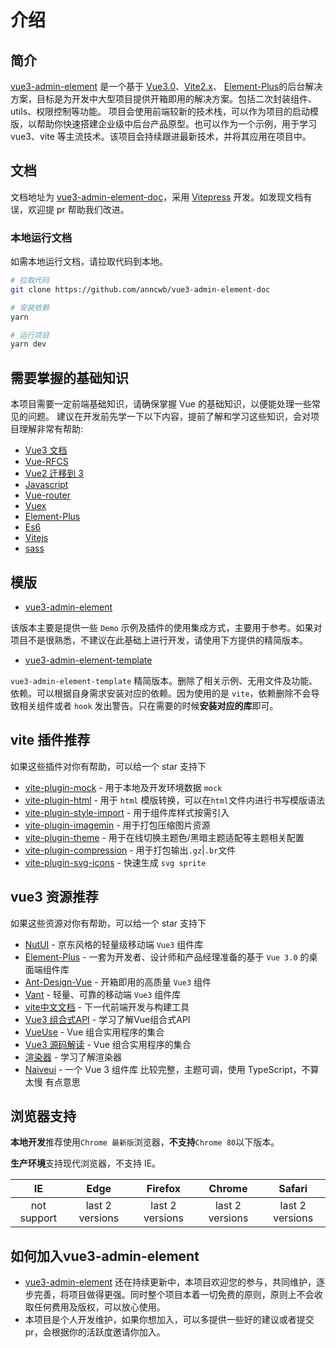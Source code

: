 # 介绍

## 简介
[vue3-admin-element](https://github.com/hu-snail/vue3-admin-element) 是一个基于 [Vue3.0](https://github.com/vuejs/vue-next)、[Vite2.x](https://github.com/vitejs/vite)、 [Element-Plus](https://element-plus.gitee.io/#/zh-CN/component/installation)的后台解决方案，目标是为开发中大型项目提供开箱即用的解决方案。包括二次封装组件、utils、权限控制等功能。
项目会使用前端较新的技术栈，可以作为项目的启动模版，以帮助你快速搭建企业级中后台产品原型。也可以作为一个示例，用于学习 vue3、vite 等主流技术。该项目会持续跟进最新技术，并将其应用在项目中。
## 文档
文档地址为 [vue3-admin-element-doc](https://github.com/hu-snail/vue3-admin-element-doc)，采用 [Vitepress](https://vitepress.vuejs.org/) 开发。如发现文档有误，欢迎提 pr 帮助我们改进。

### 本地运行文档

如需本地运行文档，请拉取代码到本地。

```bash
# 拉取代码
git clone https://github.com/anncwb/vue3-admin-element-doc

# 安装依赖
yarn

# 运行项目
yarn dev
```
## 需要掌握的基础知识

本项目需要一定前端基础知识，请确保掌握 Vue 的基础知识，以便能处理一些常见的问题。
建议在开发前先学一下以下内容，提前了解和学习这些知识，会对项目理解非常有帮助:

- [Vue3 文档](https://v3.vuejs.org/)
- [Vue-RFCS](https://github.com/vuejs/rfcs)
- [Vue2 迁移到 3](https://v3.vuejs.org/guide/migration/introduction.html)
- [Javascript](https://developer.mozilla.org/zh-CN/docs/Web/JavaScript)
- [Vue-router](https://next.router.vuejs.org/)
- [Vuex](https://next.vuex.vuejs.org/zh/index.html)
- [Element-Plus](https://element-plus.gitee.io/#/zh-CN/component/installation)
- [Es6](https://es6.ruanyifeng.com/)
- [Vitejs](https://vitejs.dev/)
- [sass](https://www.sass.hk/)

## 模版

- [vue3-admin-element](https://github.com/hu-snail/vue3-admin-element)

该版本主要是提供一些 `Demo` 示例及插件的使用集成方式，主要用于参考。如果对项目不是很熟悉，不建议在此基础上进行开发，请使用下方提供的精简版本。

- [vue3-admin-element-template](https://github.com/hu-snail/vue3-admin-element-template)

`vue3-admin-element-template` 精简版本。删除了相关示例、无用文件及功能、依赖。可以根据自身需求安装对应的依赖。因为使用的是 `vite`，依赖删除不会导致相关组件或者 `hook` 发出警告。只在需要的时候**安装对应的库**即可。

## vite 插件推荐

如果这些插件对你有帮助，可以给一个 star 支持下

- [vite-plugin-mock](https://github.com/anncwb/vite-plugin-mock) - 用于本地及开发环境数据 `mock`
- [vite-plugin-html](https://github.com/anncwb/vite-plugin-html) - 用于 `html` 模版转换，可以在`html`文件内进行书写模版语法
- [vite-plugin-style-import](https://github.com/anncwb/vite-plugin-style-import) - 用于组件库样式按需引入
- [vite-plugin-imagemin](https://github.com/anncwb/vite-plugin-imagemin) - 用于打包压缩图片资源
- [vite-plugin-theme](https://github.com/anncwb/vite-plugin-theme) - 用于在线切换主题色/黑暗主题适配等主题相关配置
- [vite-plugin-compression](https://github.com/anncwb/vite-plugin-compression) - 用于打包输出`.gz`|`.br`文件
- [vite-plugin-svg-icons](https://github.com/anncwb/vite-plugin-svg-icons) - 快速生成 `svg sprite`

## vue3 资源推荐

如果这些资源对你有帮助，可以给一个 star 支持下

- [NutUI](hhttps://nutui.jd.com/#/range) - 京东风格的轻量级移动端 `Vue3` 组件库
- [Element-Plus](https://element-plus.gitee.io/#/zh-CN/component/installation) - 一套为开发者、设计师和产品经理准备的基于 `Vue 3.0` 的桌面端组件库
- [Ant-Design-Vue](https://antdv.com/docs/vue/introduce-cn/) - 开箱即用的高质量 `Vue3` 组件
- [Vant](https://vant-contrib.gitee.io/vant/v3/#/zh-CN) - 轻量、可靠的移动端 `Vue3` 组件库
- [vite中文文档](https://cn.vitejs.dev/) - 下一代前端开发与构建工具
- [Vue3 组合式API](https://vue3js.cn/vue-composition-api/) - 学习了解Vue组合式API
- [VueUse](https://vueuse.org/) - Vue 组合实用程序的集合
- [Vue3 源码解读](https://vue3js.cn/start/) - Vue 组合实用程序的集合
- [渲染器](http://hcysun.me/vue-design/zh/) - 学习了解渲染器
- [Naiveui](https://www.naiveui.com/zh-CN/light) - 一个 Vue 3 组件库 比较完整，主题可调，使用 TypeScript，不算太慢 有点意思
## 浏览器支持

**本地开发**推荐使用`Chrome 最新版`浏览器，**不支持**`Chrome 80`以下版本。

**生产环境**支持现代浏览器，不支持 IE。

| IE | Edge | Firefox | Chrome | Safari |
| :-: | :-: | :-: | :-: | :-: |
| not support | last 2 versions | last 2 versions | last 2 versions | last 2 versions |

## 如何加入vue3-admin-element

- [vue3-admin-element](https://github.com/hu-snail/vue3-admin-element) 还在持续更新中，本项目欢迎您的参与，共同维护，逐步完善，将项目做得更强。同时整个项目本着一切免费的原则，原则上不会收取任何费用及版权，可以放心使用。
- 本项目是个人开发维护，如果你想加入，可以多提供一些好的建议或者提交 pr，会根据你的活跃度邀请你加入。

